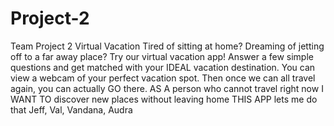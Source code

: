 # Project-2
Team Project 2
Virtual Vacation
Tired of sitting at home? Dreaming of jetting off to a far away place? Try our virtual vacation app! Answer a few simple questions and get matched with your IDEAL vacation destination. You can view a webcam of your perfect vacation spot.  Then once we can all travel again, you can actually GO there. 
AS A person who cannot travel right now 
I WANT TO discover new places without leaving home
THIS APP lets me do that
Jeff, Val, Vandana, Audra
